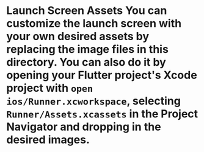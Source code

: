 # Launch Screen Assets You can customize the launch screen with your own desired assets by replacing the image files in this directory. You can also do it by opening your Flutter project's Xcode project with `open ios/Runner.xcworkspace`, selecting `Runner/Assets.xcassets` in the Project Navigator and dropping in the desired images.